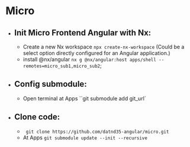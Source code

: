 # Micro

- ## Init Micro Frontend Angular with Nx:

  - Create a new Nx workspace `npx create-nx-workspace` (Could be a select option directly configured for an Angular application.)
  - install @nx/angular `nx g @nx/angular:host apps/shell --remotes=micro_sub1,micro_sub2`;

- ## Config submodule:

  - Open terminal at Apps ``git submodule add git_url`

- ## Clone code:
  - ` git clone https://github.com/datnd35-angular/micro.git`
  - At Apps `git submodule update --init --recursive`
